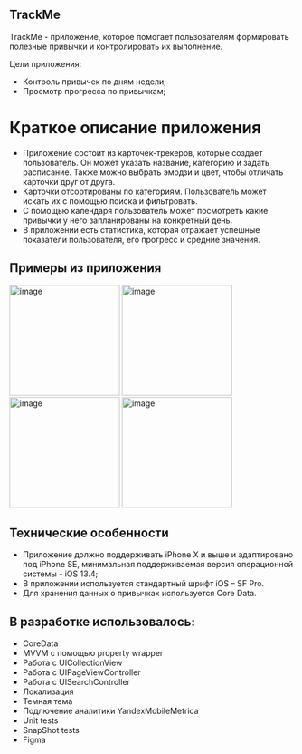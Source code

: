 ## **TrackMe** 

TrackMe - приложение, которое помогает пользователям формировать полезные привычки и контролировать их выполнение.

Цели приложения:
- Контроль привычек по дням недели;
- Просмотр прогресса по привычкам;

# Краткое описание приложения
- Приложение состоит из карточек-трекеров, которые создает пользователь. Он может указать название, категорию и задать расписание.
Также можно выбрать эмодзи и цвет, чтобы отличать карточки друг от друга.
- Карточки отсортированы по категориям. Пользователь может искать их с помощью поиска и фильтровать.
- С помощью календаря пользователь может посмотреть какие привычки у него запланированы на конкретный день.
- В приложении есть статистика, которая отражает успешные показатели пользователя, его прогресс и средние значения.

## **Примеры из приложения**  
<img src="https://github.com/KonstantinKirillOff/TrackMe/assets/53314883/aa0487bc-04a3-44d3-8cb5-ae8616bb34fc" width="195" alt="image"/>  
<img src="https://github.com/KonstantinKirillOff/TrackMe/assets/53314883/6faea927-f006-4b40-ae1e-e644e38032a9" width="195" alt="image"/> 
<img src="https://github.com/KonstantinKirillOff/TrackMe/assets/53314883/99eb82c1-1bac-4f85-a1df-e1a77ec50185" width="195" alt="image"/>
<img src="https://github.com/KonstantinKirillOff/TrackMe/assets/53314883/2924a7c2-7cdb-4b4e-aae6-140e7f2c6d59" width="195" alt="image"/>

## **Технические особенности**
- Приложение должно поддерживать iPhone X и выше и адаптировано под iPhone SE, минимальная поддерживаемая версия операционной системы - iOS 13.4;
- В приложении используется стандартный шрифт iOS – SF Pro.
- Для хранения данных о привычках используется Core Data.


## **В разработке использовалось:**
- CoreData
- MVVM c помощью property wrapper
- Работа с UICollectionView
- Работа с UIPageViewController
- Работа с UISearchController
- Локализация
- Темная тема
- Подлючение аналитики YandexMobileMetrica
- Unit tests
- SnapShot tests
- Figma
